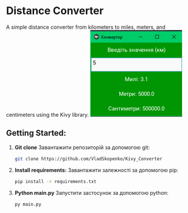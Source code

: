 # Distance Converter
A simple distance converter from kilometers to miles, meters, and centimeters using the Kivy library.
![Логотип](pictures/img.png)

## Getting Started:

1. **Git clone**
   Завантажити репозиторій за допомогою git:
   ```bash
   git clone https://github.com/VladSkopenko/Kivy_Converter
2. **Install requirements:**
   Завантажити залежності за допомогою pip:
   ```bash
   pip install -r requirements.txt
3. **Python main.py**
   Запустити застосунок за допомогою python:
   ```bash
   py main.py